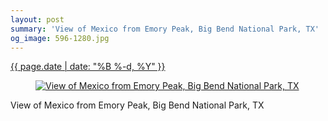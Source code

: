 ```yaml
---
layout: post
summary: 'View of Mexico from Emory Peak, Big Bend National Park, TX'
og_image: 596-1280.jpg
---
```


<div class="post">
 <time>
  <a href="/596">
   {{ page.date | date: "%B %-d, %Y" }}
  </a>
 </time>
 <a href="/596">
  <figure data-taken="12/19/2016">
   <img alt="View of Mexico from Emory Peak, Big Bend National Park, TX" sizes="(min-width: 700px) 50vw, calc(100vw - 2rem)" src="{{ site.assets_url }}/596-640.jpg" srcset="{{ site.assets_url }}/596-320.jpg 320w, {{ site.assets_url }}/596-640.jpg 640w, {{ site.assets_url }}/596-960.jpg 960w, {{ site.assets_url }}/596-1280.jpg 1280w"/>
  </figure>
 </a>
 <span>
  View of Mexico from Emory Peak, Big Bend National Park, TX
 </span>
</div>
